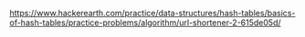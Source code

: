 https://www.hackerearth.com/practice/data-structures/hash-tables/basics-of-hash-tables/practice-problems/algorithm/url-shortener-2-615de05d/
